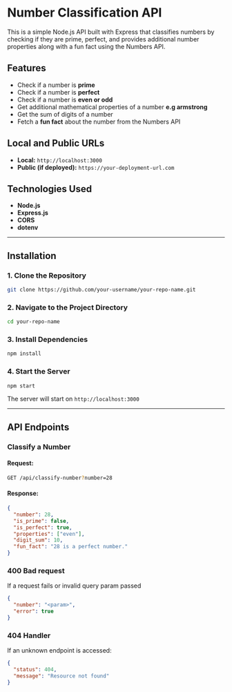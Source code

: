 # Number Classification API

This is a simple Node.js API built with Express that classifies numbers by checking if they are prime, perfect, and provides additional number properties along with a fun fact using the Numbers API.

## Features

- Check if a number is **prime**
- Check if a number is **perfect**
- Check if a number is **even or odd**
- Get additional mathematical properties of a number **e.g armstrong**
- Get the sum of digits of a number
- Fetch a **fun fact** about the number from the Numbers API

## Local and Public URLs

- **Local:** `http://localhost:3000`
- **Public (if deployed):** `https://your-deployment-url.com`

## Technologies Used

- **Node.js**
- **Express.js**
- **CORS**
- **dotenv**

---

## Installation

### 1. Clone the Repository

```sh
git clone https://github.com/your-username/your-repo-name.git
```

### 2. Navigate to the Project Directory

```sh
cd your-repo-name
```

### 3. Install Dependencies

```sh
npm install
```

### 4. Start the Server

```sh
npm start
```

The server will start on `http://localhost:3000`

---

## API Endpoints

### Classify a Number

#### Request:

```sh
GET /api/classify-number?number=28
```

#### Response:

```json
{
  "number": 28,
  "is_prime": false,
  "is_perfect": true,
  "properties": ["even"],
  "digit_sum": 10,
  "fun_fact": "28 is a perfect number."
}
```

### 400 Bad request

If a request fails or invalid query param passed

```json
{
  "number": "<param>",
  "error": true
}
```

### 404 Handler

If an unknown endpoint is accessed:

```json
{
  "status": 404,
  "message": "Resource not found"
}
```
